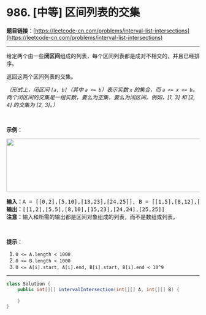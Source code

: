 # 986. [中等] 区间列表的交集

**题目链接：**[https://leetcode-cn.com/problems/interval-list-intersections](https://leetcode-cn.com/problems/interval-list-intersections)

---

<div class="content__1Y2H">
 <div class="notranslate">
  <p>给定两个由一些<strong>闭区间</strong>组成的列表，每个区间列表都是成对不相交的，并且已经排序。</p> 
  <p>返回这两个区间列表的交集。</p> 
  <p><em>（形式上，闭区间&nbsp;<code>[a, b]</code>（其中&nbsp;<code>a &lt;= b</code>）表示实数&nbsp;<code>x</code>&nbsp;的集合，而&nbsp;<code>a &lt;= x &lt;= b</code>。两个闭区间的交集是一组实数，要么为空集，要么为闭区间。例如，[1, 3] 和 [2, 4] 的交集为 [2, 3]。）</em></p> 
  <p>&nbsp;</p> 
  <p><strong>示例：</strong></p> 
  <p><strong><img style="height: 140px; width: 506px;" src="/aliyun-lc-upload/uploads/2019/02/02/interval1.png" alt=""></strong></p> 
  <pre class="language-text"><strong>输入：</strong>A = [[0,2],[5,10],[13,23],[24,25]], B = [[1,5],[8,12],[15,24],[25,26]]
<strong>输出：</strong>[[1,2],[5,5],[8,10],[15,23],[24,24],[25,25]]
<strong>注意：</strong>输入和所需的输出都是区间对象组成的列表，而不是数组或列表。
</pre> 
  <p>&nbsp;</p> 
  <p><strong>提示：</strong></p> 
  <ol> 
   <li><code>0 &lt;= A.length &lt; 1000</code></li> 
   <li><code>0 &lt;= B.length &lt; 1000</code></li> 
   <li><code>0 &lt;= A[i].start, A[i].end, B[i].start, B[i].end &lt; 10^9</code></li> 
  </ol> 
 </div>
</div>

---

```java
class Solution {
    public int[][] intervalIntersection(int[][] A, int[][] B) {
        
    }
}
```